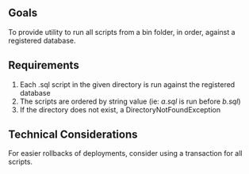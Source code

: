 ﻿## Goals
To provide utility to run all scripts from a bin folder, in order, against a registered database.

## Requirements
1. Each .sql script in the given directory is run against the registered database
2. The scripts are ordered by string value (ie: *a.sql* is run before *b.sql*)
3. If the directory does not exist, a DirectoryNotFoundException

## Technical Considerations
For easier rollbacks of deployments, consider using a transaction for all scripts.